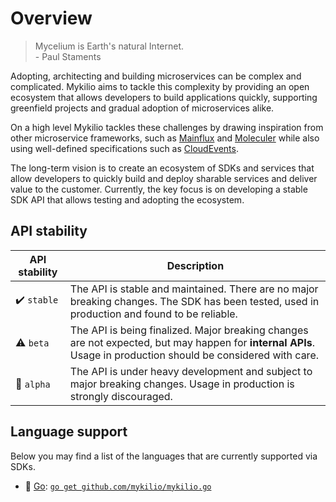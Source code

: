 # Overview

> Mycelium is Earth's natural Internet.  
> \- Paul Staments

Adopting, architecting and building microservices can be complex and complicated. Mykilio aims to tackle this complexity by providing an open ecosystem that allows developers to build applications quickly, supporting greenfield projects and gradual adoption of microservices alike.

On a high level Mykilio tackles these challenges by drawing inspiration from other microservice frameworks, such as [Mainflux][docs-mainflux] and [Moleculer][website-moleculer] while also using well-defined specifications such as [CloudEvents][website-cloudevents].

The long-term vision is to create an ecosystem of SDKs and services that allow developers to quickly build and deploy sharable services and deliver value to the customer. Currently, the key focus is on developing a stable SDK API that allows testing and adopting the ecosystem.

## API stability

| API stability | Description                                                                                                                                                    |
| ------------- | -------------------------------------------------------------------------------------------------------------------------------------------------------------- |
| ✔️ `stable`   | The API is stable and maintained. There are no major breaking changes. The SDK has been tested, used in production and found to be reliable.                   |
| ⚠️ `beta`     | The API is being finalized. Major breaking changes are not expected, but may happen for **internal APIs**. Usage in production should be considered with care. |
| 🚨 `alpha`    | The API is under heavy development and subject to major breaking changes. Usage in production is strongly discouraged.                                         |

## Language support

Below you may find a list of the languages that are currently supported via SDKs.

- 🚨 [Go][website-golang]: [`go get github.com/mykilio/mykilio.go`](https://github.com/mykilio/mykilio.go)

[docs-mainflux]: https://mainflux.readthedocs.io/en/latest/
[website-moleculer]: https://moleculer.services
[website-cloudevents]: https://cloudevents.io/
[website-golang]: https://golang.org/
